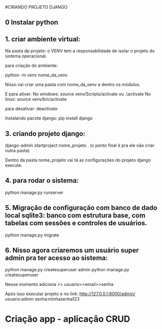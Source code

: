 #CRIANDO PROJETO DJANGO

## 0 Instalar python

## 1. criar ambiente virtual:

Na pasta dp projeto:
o VENV tem a responsabilidade de isolar o projeto do sistema operacional.

para criação do ambiente:

python -m venv nome_da_venv

Nisso vai criar uma pasta com nome_da_venv e dentro os módulos.

E para ativar:
No windows: source venv/Scripts/activate ou .\activate
No linux: source venv/bin/activate

para desativar: deactivate


Instalando pacote django:
pip install django

## 3. criando projeto django:
django-admin startproject nome_projeto . (o ponto final é pra ele não criar outra pasta)

Dentro da pasta nome_projeto vai tá as configurações do projeto django execute.

## 4. para rodar o sistema:
python manage.py runserver

## 5. Migração de configuração com banco de dado local sqlite3: banco com estrutura base, com tabelas com sessões e controles de usuários.
python manage.py migrate

## 6. Nisso agora criaremos um usuário super admin pra ter acesso ao sistema:
python manage.py createsuperuser admin
python manage.py createsuperuser 

Nesse momento adiciona >> usuario>>email>>senha

Após isso executar projeto e no link: http://127.0.0.1:8000/admin/
usuario:admin 
senha:minhasenha123

# Criação app - aplicação CRUD

